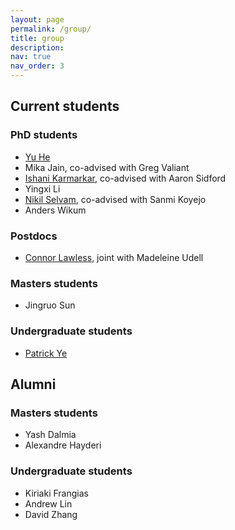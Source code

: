 ```yaml
---
layout: page
permalink: /group/
title: group
description:
nav: true
nav_order: 3
---
```


## **Current students**

### PhD students

- [Yu He](https://dransyhe.github.io/)
- Mika Jain, co-advised with Greg Valiant
- [Ishani Karmarkar](https://ishanikarmarkar.github.io/), co-advised with Aaron Sidford
- Yingxi Li
- [Nikil Selvam](https://www.nikilrs.com/), co-advised with Sanmi Koyejo
- Anders Wikum

### Postdocs
- [Connor Lawless](https://conlaw.github.io/), joint with Madeleine Udell

### Masters students
- Jingruo Sun

### Undergraduate students
- [Patrick Ye](https://sites.google.com/view/patrick-peixuan-ye)

## **Alumni**

### Masters students
- Yash Dalmia
- Alexandre Hayderi

### Undergraduate students
- Kiriaki Frangias
- Andrew Lin
- David Zhang
